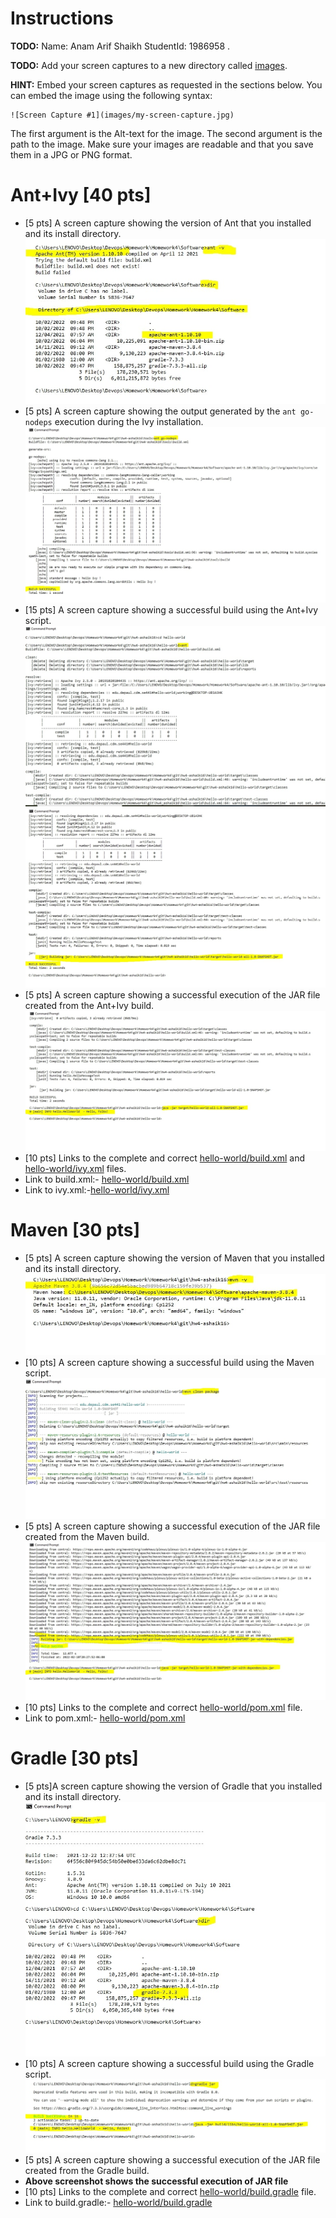 # Instructions
**TODO:** Name: Anam Arif Shaikh StudentId: 1986958 .

**TODO:** Add your screen captures to a new directory called [images](images).

**HINT:** Embed your screen captures as requested in the sections below. You can embed the image using the following syntax:

```
![Screen Capture #1](images/my-screen-capture.jpg)
```

The first argument is the Alt-text for the image. The second argument is the path to the image. Make sure your images are readable and that you save them in a JPG or PNG format.

# Ant+Ivy [40 pts]
- [5 pts] A screen capture showing the version of Ant that you installed and its install directory.
![Ant Version and the installed Directory #1](images/Ant/1.jpg)
- [5 pts] A screen capture showing the output generated by the `ant go-nodeps` execution during the Ivy installation.
![Output generated by the ant go-nodeps #2](images/Ant/2.jpg)
- [15 pts] A screen capture showing a successful build using the Ant+Ivy script.
![Successful build using the Ant+Ivy script #3](images/Ant/3.jpg)
![Successful build using the Ant+Ivy script #4](images/Ant/4.jpg)
- [5 pts] A screen capture showing a successful execution of the JAR file created from the Ant+Ivy build.
![Successful execution of the JAR file #5](images/Ant/5.jpg)
- [10 pts] Links to the complete and correct [hello-world/build.xml](hello-world/build.xml) and [hello-world/ivy.xml](hello-world/ivy.xml) files.
- Link to build.xml:- [hello-world/build.xml](hello-world/build.xml)
- Link to ivy.xml:-[hello-world/ivy.xml](hello-world/ivy.xml)

# Maven [30 pts]
- [5 pts] A screen capture showing the version of Maven that you installed and its install directory.
![Maven Version and the installed Directory #1](images/Maven/1.jpg)
- [10 pts] A screen capture showing a successful build using the Maven script.
![Successful Maven build #2](images/Maven/2.jpg)
- [5 pts] A screen capture showing a successful execution of the JAR file created from the Maven build.
![Successful execution of Maven build JAR File #3](images/Maven/3.jpg)
- [10 pts] Links to the complete and correct [hello-world/pom.xml](hello-world/pom.xml) file.
- Link to pom.xml:- [hello-world/pom.xml](hello-world/pom.xml)

# Gradle [30 pts]
- [5 pts]A screen capture showing the version of Gradle that you installed and its install directory.
![Gradle Version and the installed Directory #1](images/Gradle/1.jpg)
- [10 pts] A screen capture showing a successful build using the Gradle script.
![Successful Gradle build #2](images/Gradle/2.jpg)
- [5 pts] A screen capture showing a successful execution of the JAR file created from the Gradle build.
- **Above screenshot shows the successful execution of JAR file**
- [10 pts] Links to the complete and correct [hello-world/build.gradle](hello-world/build.gradle) file.
- Link to build.gradle:- [hello-world/build.gradle](hello-world/build.gradle)
